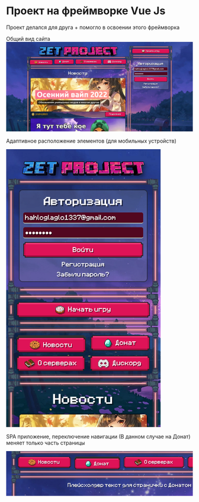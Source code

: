 # Проект на фреймворке Vue Js
Проект делался для друга + помогло в освоении этого фреймворка

Общий вид сайта
![Иллюстрация к проекту](https://github.com/nokoto6/vue_self_project/blob/main/source/full.png)

Адаптивное расположение элементов (для мобильных устройств)

![Телефонное расположение](https://github.com/nokoto6/vue_self_project/blob/main/source/phone.png)

SPA приложение, переключение навигации (В данном случае на Донат) меняет только часть страницы

![Спа](https://github.com/nokoto6/vue_self_project/blob/main/source/spa.png)
